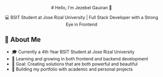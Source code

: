 <div align="center">
  # Hello, I'm Jezebel Gauiran 👋
  
  💻 BSIT Student at Jose Rizal University |  Full Stack Developer with a Strong Eye in Frontend
</div>

## 🚀 About Me
- 🎓 Currently a 4th Year BSIT Student at Jose Rizal University
- 🌱 Learning and growing in both frontend and backend development
- 🎯 Goal: Creating solutions that are both powerful and beautiful
- 💼 Building my portfolio with academic and personal projects



